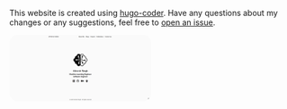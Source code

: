
This website is created using [hugo-coder](https://github.com/luizdepra/hugo-coder). Have any questions about my changes or any suggestions, feel free to [open an issue](https://github.com/atinesh-s/atinesh-s.github.io/issues).

<img src="images/Website-Preview.png" alt="Website Preview" style="max-width:50%; height:auto; border: 1px; border-radius: 15px;">
